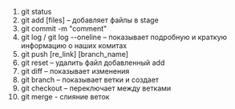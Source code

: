 1. git status
2. git add [files] – добавляет файлы в stage
3. git commit -m "comment"
4. git log / git log --oneline – показывает подробную и краткую информацию о наших комитах
5. git push [re_link] [branch_name]
6. git reset – удалить файл добавленный add
7. git diff – показывает изменения
8. git branch – показывает ветки и создает
9. git checkout – переключает между ветками
10. git merge - слияние веток
